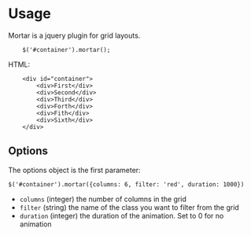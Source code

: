 Usage
=====
Mortar is a jquery plugin for grid layouts.
```
    $('#container').mortar();
```
HTML:
```
    <div id="container">
        <div>First</div>
        <div>Second</div>
        <div>Third</div>
        <div>Forth</div>
        <div>Fith</div>
        <div>Sixth</div>
    </div>
```

Options
-------
The options object is the first parameter:
``` 
$('#container').mortar({columns: 6, filter: 'red', duration: 1000}) 
```

 - ``` columns ``` (integer) the number of columns in the grid
 - ``` filter ``` (string) the name of the class you want to filter from the grid
 - ``` duration ``` (integer) the duration of the animation. Set to 0 for no animation
